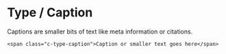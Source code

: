 # Type / Caption

Captions are smaller bits of text like meta information or citations.

```
<span class="c-type-caption">Caption or smaller text goes here</span>
```
